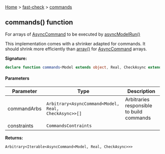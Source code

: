 [Home](/) &gt; [fast-check](../fast-check.md) &gt; [commands](commands_3.md)

## commands() function

For arrays of [AsyncCommand](AsyncCommand.md) to be executed by [asyncModelRun()](asyncModelRun_1.md)

This implementation comes with a shrinker adapted for commands. It should shrink more efficiently than [array()](array_1.md) for [AsyncCommand](AsyncCommand.md) arrays.

<b>Signature:</b>

```typescript
declare function commands<Model extends object, Real, CheckAsync extends boolean>(commandArbs: Arbitrary<AsyncCommand<Model, Real, CheckAsync>>[], constraints?: CommandsContraints): Arbitrary<Iterable<AsyncCommand<Model, Real, CheckAsync>>>;
```

#### Parameters

|  Parameter | Type | Description |
|  --- | --- | --- |
|  commandArbs | <code>Arbitrary&lt;AsyncCommand&lt;Model, Real, CheckAsync&gt;&gt;[]</code> | Arbitraries responsible to build commands |
|  constraints | <code>CommandsContraints</code> |  |

<b>Returns:</b>

`Arbitrary<Iterable<AsyncCommand<Model, Real, CheckAsync>>>`

